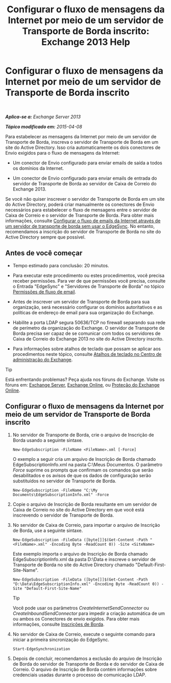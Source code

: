 ﻿---
title: 'Configurar o fluxo de mensagens da Internet por meio de um servidor de Transporte de Borda inscrito: Exchange 2013 Help'
TOCTitle: Configurar o fluxo de mensagens da Internet por meio de um servidor de Transporte de Borda inscrito
ms:assetid: d12ea770-99ce-4ab4-a373-96f2554641fa
ms:mtpsurl: https://technet.microsoft.com/pt-br/library/Bb738158(v=EXCHG.150)
ms:contentKeyID: 61183359
ms.date: 05/22/2018
mtps_version: v=EXCHG.150
ms.translationtype: MT
---

# Configurar o fluxo de mensagens da Internet por meio de um servidor de Transporte de Borda inscrito

 

_**Aplica-se a:** Exchange Server 2013_

_**Tópico modificado em:** 2015-04-08_

Para estabelecer as mensagens da Internet por meio de um servidor de Transporte de Borda, inscreva o servidor de Transporte de Borda em um site do Active Directory. Isso cria automaticamente os dois conectores de Envio exigidos para o fluxo de mensagens da Internet:

  - Um conector de Envio configurado para enviar emails de saída a todos os domínios da Internet.

  - Um conector de Envio configurado para enviar emails de entrada do servidor de Transporte de Borda ao servidor de Caixa de Correio do Exchange 2013.

Se você não quiser inscrever o servidor de Transporte de Borda em um site do Active Directory, poderá criar manualmente os conectores de Envio necessários para estabelecer o fluxo de mensagens entre o servidor de Caixa de Correio e o servidor de Transporte de Borda. Para obter mais informações, consulte [Configurar o fluxo de emails da Internet através de um servidor de transporte de borda sem usar o EdgeSync](configure-internet-mail-flow-through-an-edge-transport-server-without-using-edgesync-exchange-2013-help.md). No entanto, recomendamos a inscrição do servidor de Transporte de Borda no site do Active Directory sempre que possível.

## Antes de você começar

  - Tempo estimado para conclusão: 20 minutos.

  - Para executar este procedimento ou estes procedimentos, você precisa receber permissões. Para ver de que permissões você precisa, consulte o Entrada "EdgeSync" e "Servidores de Transporte de Borda" no tópico [Permissões de fluxo de email](mail-flow-permissions-exchange-2013-help.md).

  - Antes de inscrever um servidor de Transporte de Borda para sua organização, será necessário configurar os domínios autoritativos e as políticas de endereço de email para sua organização do Exchange.

  - Habilite a porta LDAP segura 50636/TCP no firewall separando sua rede de perímetro da organização do Exchange. O servidor de Transporte de Borda precisa ser capaz de se comunicar com todos os servidores de Caixa de Correio do Exchange 2013 no site do Active Directory inscrito.

  - Para informações sobre atalhos de teclado que possam se aplicar aos procedimentos neste tópico, consulte [Atalhos de teclado no Centro de administração do Exchange](keyboard-shortcuts-in-the-exchange-admin-center-exchange-online-protection-help.md).


> [!TIP]
> Está enfrentando problemas? Peça ajuda nos fóruns do Exchange. Visite os fóruns em: <A href="https://go.microsoft.com/fwlink/p/?linkid=60612">Exchange Server</A>, <A href="https://go.microsoft.com/fwlink/p/?linkid=267542">Exchange Online</A>, ou <A href="https://go.microsoft.com/fwlink/p/?linkid=285351">Proteção do Exchange Online</A>.



## Configurar o fluxo de mensagens da Internet por meio de um servidor de Transporte de Borda inscrito

1.  No servidor de Transporte de Borda, crie o arquivo de Inscrição de Borda usando a seguinte sintaxe.
    
        New-EdgeSubscription -FileName <FileName>.xml [-Force]
    
    O exemplo a seguir cria um arquivo de Inscrição de Borda chamado EdgeSubscriptionInfo.xml na pasta C:\\Meus Documentos. O parâmetro *Force* suprime os prompts que confirmam os comandos que serão desabilitados e os avisos de que os dados de configuração serão substituídos no servidor de Transporte de Borda.
    
        New-EdgeSubscription -FileName "C:\My Documents\EdgeSubscriptionInfo.xml" -Force

2.  Copie o arquivo de Inscrição de Borda resultante em um servidor de Caixa de Correio no site do Active Directory em que você está inscrevendo o servidor de Transporte de Borda.

3.  No servidor de Caixa de Correio, para importar o arquivo de Inscrição de Borda, use a seguinte sintaxe.
    
        New-EdgeSubscription -FileData ([byte[]]$(Get-Content -Path "<FileName>.xml" -Encoding Byte -ReadCount 0)) -Site <SiteName>
    
    Este exemplo importa o arquivo de Inscrição de Borda chamado EdgeSubscriptionInfo.xml da pasta D:\\Data e inscreve o servidor de Transporte de Borda no site do Active Directory chamado "Default-First-Site-Name".
    
        New-EdgeSubscription -FileData ([byte[]]$(Get-Content -Path "D:\Data\EdgeSubscriptionInfo.xml" -Encoding Byte -ReadCount 0)) -Site "Default-First-Site-Name"
    

    > [!TIP]
    > Você pode usar os parâmetros <EM>CreateInternetSendConnector</EM> ou <EM>CreateInboundSendConnector</EM> para impedir a criação automática de um ou ambos os Conectores de envio exigidos. Para obter mais informações, consulte <A href="edge-subscriptions-exchange-2013-help.md">Inscrições de Borda</A>.



4.  No servidor de Caixa de Correio, execute o seguinte comando para iniciar a primeira sincronização do EdgeSync.
    
        Start-EdgeSynchronization

5.  Depois de concluir, recomendamos a exclusão do arquivo de Inscrição de Borda do servidor de Transporte de Borda e do servidor de Caixa de Correio. O arquivo de Inscrição de Borda contém informações sobre credenciais usadas durante o processo de comunicação LDAP.

